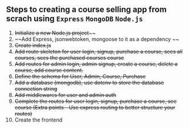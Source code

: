 ## Steps to creating a course selling app from scrach using `Express` `MongoDB` `Node.js`

 1. ~~Initialize a new Node.js project~~~~
 2. ~~Add Express, jsonwebtoken, mongoose to it as a dependency ~~
 3. ~~Create index.js~~
 4. ~~Add route skeleton for user login, signup, purchase a course, sees all courses, sees the purchased courses course~~
 5. ~~Add routes for admin login, admin signup, create a course, delete a course, add course content.~~
 6. ~~Define the schema for User, Admin, Course, Purchase~~
 7. ~~Add a database (mongodb), use dotenv to store the database connection string~~
 8. ~~Add middlewares for user and admin auth~~
 9. ~~Complete the routes for user login, signup, purchase a course, see course (Extra points - Use express routing to better structure your routes)~~
 10. Create the frontend